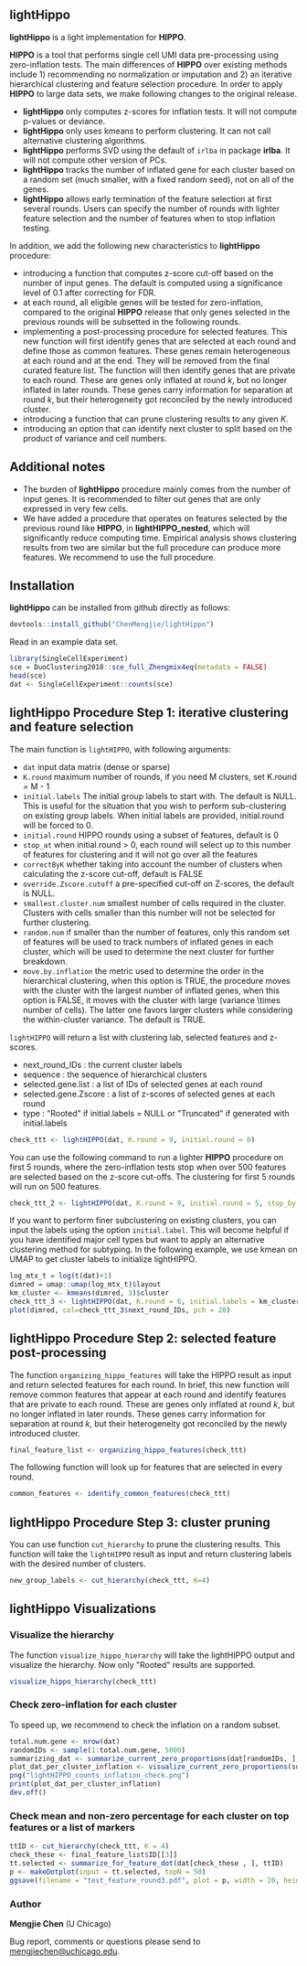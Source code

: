 ## lightHippo


**lightHippo** is a light implementation for **HIPPO**. 

**HIPPO** is a tool that performs single cell UMI data pre-processing using zero-inflation tests. The main differences of **HIPPO** over existing methods include 1) recommending no normalization or imputation and 2) an iterative hierarchical clustering and feature selection procedure. In order to apply **HIPPO** to large data sets, we make following changes to the original release. 

- **lightHippo** only computes z-scores for inflation tests. It will not compute p-values or deviance.
- **lightHippo** only uses kmeans to perform clustering. It can not call alternative clustering algorithms. 
- **lightHippo** performs SVD using the default of `irlba` in package **irlba**. It will not compute other version of PCs.
- **lightHippo** tracks the number of inflated gene for each cluster based on a random set (much smaller, with a fixed random seed), not on all of the genes. 
- **lightHippo** allows early termination of the feature selection at first several rounds. Users can specify the number of rounds with lighter feature selection and the number of features when to stop inflation testing.

In addition, we add the following new characteristics to **lightHippo** procedure: 
- introducing a function that computes z-score cut-off based on the number of input genes. The default is computed using a significance level of 0.1 after correcting for FDR. 
- at each round, all eligible genes will be tested for zero-inflation, compared to the original **HIPPO** release that only genes selected in the previous rounds will be subsetted in the following rounds. 
- implementing a post-processing procedure for selected features. This new function will first identify genes that are selected at each round and define those as common features. These genes remain heterogeneous at each round and at the end. They will be removed from the final curated feature list. The function will then identify genes that are private to each round. These are genes only inflated at round $k$, but no longer inflated in later rounds. These genes carry information for separation at round $k$, but their heterogeneity got reconciled by the newly introduced cluster.
- introducing a function that can prune clustering results to any given $K$. 
- introducing an option that can identify next cluster to split based on the product of variance and cell numbers. 


## Additional notes 
- The burden of **lightHippo** procedure mainly comes from the number of input genes. It is recommended to filter out genes that are only expressed in very few cells. 
- We have added a procedure that operates on features selected by the previous round like **HIPPO**, in **lightHIPPO_nested**, which will significantly reduce computing time. Empirical analysis shows clustering results from two are similar but the full procedure can produce more features. We recommend to use the full procedure. 

## Installation

**lightHippo** can be installed from github directly as follows:

```r
devtools::install_github("ChenMengjie/lightHippo")
```

Read in an example data set. 

```r       
library(SingleCellExperiment)
sce = DuoClustering2018::sce_full_Zhengmix4eq(metadata = FALSE)
head(sce)
dat <- SingleCellExperiment::counts(sce)
```

## **lightHippo** Procedure Step 1: iterative clustering and feature selection 

The main function is `lightHIPPO`, with following arguments:
- `dat` input data matrix (dense or sparse)
- `K.round` maximum number of rounds, if you need M clusters, set K.round = M - 1
- `initial.labels` The initial group labels to start with. The default is NULL. This is useful for the situation that you wish to perform sub-clustering on existing group labels. When initial labels are provided, initial.round will be forced to 0.
- `initial.round` HIPPO rounds using a subset of features, default is 0
- `stop_at` when initial.round > 0, each round will select up to this number of features for clustering and it will not go over all the features
- `correctByK` whether taking into account the number of clusters when calculating the z-score cut-off, default is FALSE
- `override.Zscore.cutoff` a pre-specified cut-off on Z-scores, the default is NULL.
- `smallest.cluster.num` smallest number of cells required in the cluster. Clusters with cells smaller than this number will not be selected for further clustering.
- `random.num` if smaller than the number of features, only this random set of features will be used to track numbers of inflated genes in each cluster, which will be used to determine the next cluster for further breakdown.
- `move.by.inflation` the metric used to determine the order in the hierarchical clustering, when this option is TRUE, the procedure moves with the cluster with the largest number of inflated genes, when this option is FALSE, it moves with the cluster with large (variance \times number of cells). The latter one favors larger clusters while considering the within-cluster variance. The default is TRUE.

`lightHIPPO` will return a list with clustering lab, selected features and z-scores.

- next_round_IDs : the current cluster labels
- sequence : the sequence of hierarchical clusters
- selected.gene.list : a list of IDs of selected genes  at each round
- selected.gene.Zscore : a list of z-scores of selected genes at each round
- type : "Rooted" if initial.labels = NULL or "Truncated" if generated with initial.labels

```r       
check_ttt <- lightHIPPO(dat, K.round = 9, initial.round = 0)   
```
You can use the following command to run a lighter **HIPPO** procedure on first 5 rounds, where the zero-inflation tests stop when over 500 features are selected based on the z-score cut-offs. The clustering for first 5 rounds will run on 500 features. 

```r       
check_ttt_2 <- lightHIPPO(dat, K.round = 9, initial.round = 5, stop_by = 500)   
```

If you want to perform finer subclustering on existing clusters, you can input the labels using the option `initial.label`. This will become helpful if you have identified major cell types but want to apply an alternative clustering method for subtyping. In the following example, we use kmean on UMAP to get cluster labels to initialize lightHIPPO.

```r       
log_mtx_t = log(t(dat)+1)
dimred = umap::umap(log_mtx_t)$layout
km_cluster <- kmeans(dimred, 3)$cluster
check_ttt_3 <- lightHIPPO(dat, K.round = 6, initial.labels = km_cluster)
plot(dimred, col=check_ttt_3$next_round_IDs, pch = 20)
```



## **lightHippo** Procedure Step 2: selected feature post-processing

The function `organizing_hippo_features` will take the HIPPO result as input and return selected features for each round. In brief, this new function will remove common features that appear at each round and identify features that are private to each round. These are genes only inflated at round $k$, but no longer inflated in later rounds. These genes carry information for separation at round $k$, but their heterogeneity got reconciled by the newly introduced cluster.

```r       
final_feature_list <- organizing_hippo_features(check_ttt)
```

The following function will look up for features that are selected in every round.
```r       
common_features <- identify_common_features(check_ttt)
```

## **lightHippo** Procedure Step 3:  cluster pruning 

You can use function `cut_hierarchy` to prune the clustering results. This function will take the `lightHIPPO` result as input and return clustering labels with the desired number of clusters.
 
```r  
new_group_labels <- cut_hierarchy(check_ttt, K=4)
```

## **lightHippo** Visualizations 

### Visualize the hierarchy

The function `visualize_hippo_hierarchy` will take the lightHIPPO output and visualize the hierarchy. Now only "Rooted" results are supported.

```r
visualize_hippo_hierarchy(check_ttt)
```

### Check zero-inflation for each cluster
To speed up, we recommend to check the inflation on a random subset. 
```r 
total.num.gene <- nrow(dat)
randomIDs <- sample(1:total.num.gene, 5000)
summarizing_dat <- summarize_current_zero_proportions(dat[randomIDs, ], check_ttt$next_round_IDs)
plot_dat_per_cluster_inflation <- visualize_current_zero_proportions(summarizing_dat)     
png("lightHIPPO_counts_inflation_check.png")
print(plot_dat_per_cluster_inflation)
dev.off()
```

### Check mean and non-zero percentage for each cluster on top features or a list of markers

```r 
ttID <- cut_hierarchy(check_ttt, K = 4)
check_these <- final_feature_list$ID[[3]]
tt.selected <- summarize_for_feature_dot(dat[check_these , ], ttID)
p <- makeDotplot(input = tt.selected, topN = 50)
ggsave(filename = "test_feature_round3.pdf", plot = p, width = 20, height = 6)
```


### Author

**Mengjie Chen** (U Chicago)

Bug report, comments or questions please send to mengjiechen@uchicago.edu.
